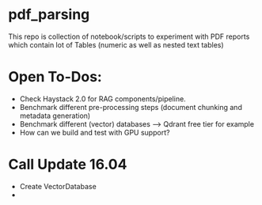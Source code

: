 # pdf_parsing
This repo is collection of notebook/scripts to experiment with PDF reports which contain lot of Tables (numeric as well as nested text tables)

# Open To-Dos:
* Check Haystack 2.0 for RAG components/pipeline.
* Benchmark different pre-processing steps (document chunking and metadata generation)
* Benchmark different (vector) databases --> Qdrant free tier for example
* How can we build and test with GPU support?

# Call Update 16.04
* Create VectorDatabase 
* 